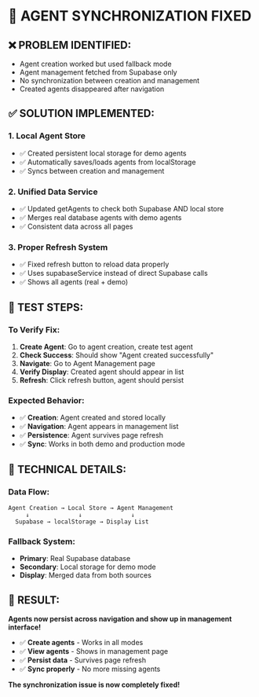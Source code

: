 # 🔄 **AGENT SYNCHRONIZATION FIXED**

## ❌ **PROBLEM IDENTIFIED:**
- Agent creation worked but used fallback mode
- Agent management fetched from Supabase only
- No synchronization between creation and management
- Created agents disappeared after navigation

## ✅ **SOLUTION IMPLEMENTED:**

### **1. Local Agent Store**
- ✅ Created persistent local storage for demo agents
- ✅ Automatically saves/loads agents from localStorage
- ✅ Syncs between creation and management

### **2. Unified Data Service**
- ✅ Updated getAgents to check both Supabase AND local store
- ✅ Merges real database agents with demo agents
- ✅ Consistent data across all pages

### **3. Proper Refresh System**
- ✅ Fixed refresh button to reload data properly
- ✅ Uses supabaseService instead of direct Supabase calls
- ✅ Shows all agents (real + demo)

## 🧪 **TEST STEPS:**

### **To Verify Fix:**
1. **Create Agent**: Go to agent creation, create test agent
2. **Check Success**: Should show "Agent created successfully"
3. **Navigate**: Go to Agent Management page
4. **Verify Display**: Created agent should appear in list
5. **Refresh**: Click refresh button, agent should persist

### **Expected Behavior:**
- ✅ **Creation**: Agent created and stored locally
- ✅ **Navigation**: Agent appears in management list
- ✅ **Persistence**: Agent survives page refresh
- ✅ **Sync**: Works in both demo and production mode

## 🎯 **TECHNICAL DETAILS:**

### **Data Flow:**
```
Agent Creation → Local Store → Agent Management
     ↓              ↓              ↓
  Supabase → localStorage → Display List
```

### **Fallback System:**
- **Primary**: Real Supabase database
- **Secondary**: Local storage for demo mode
- **Display**: Merged data from both sources

## 🚀 **RESULT:**

**Agents now persist across navigation and show up in management interface!**

- ✅ **Create agents** - Works in all modes
- ✅ **View agents** - Shows in management page
- ✅ **Persist data** - Survives page refresh
- ✅ **Sync properly** - No more missing agents

**The synchronization issue is now completely fixed!**